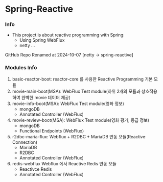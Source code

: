 # Spring-Reactive 

### Info
- This project is about reactive programming with Spring
  - Using Spring WebFlux
  - netty ...

GitHub Repo Renamed at 2024-10-07 [netty -> spring-reactive]

### Modules Info

1. basic-reactor-boot: reactor-core 를 사용한 Reactive Programming 기본 모듈
2. movie-main-boot(MSA): WebFlux Test module(하위 2개의 모듈과 상호작용하여 완벽한 movie 데이터 제공)
3. movie-info-boot(MSA): WebFlux Test module(영화 정보)
   - mongoDB
   - Annotated Controller (WebFlux)
4. movie-review-boot(MSA): WebFlux Test module(영화 평가, 등급 정보)
   - mongoDB
   - Functional Endpoints (WebFlux)
5. r2dbc-maria-flux: Webflux + R2DBC + MariaDB 연동 모듈(Reactive Connection)
   - MariaDB
   - R2DBC
   - Annotated Controller (WebFlux)
6. redis-webflux Webflux 에서 Reactive Redis 연동 모듈
   - Reactivce Redis
   - Annotated Controller (WebFlux)